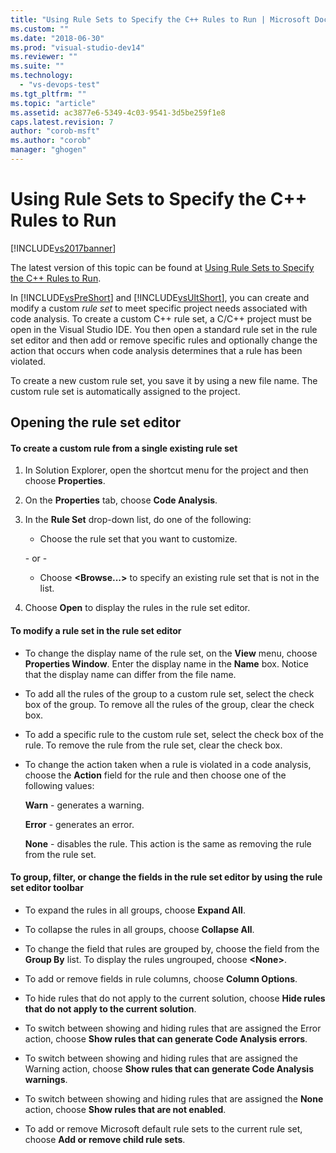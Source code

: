 ```yaml
---
title: "Using Rule Sets to Specify the C++ Rules to Run | Microsoft Docs"
ms.custom: ""
ms.date: "2018-06-30"
ms.prod: "visual-studio-dev14"
ms.reviewer: ""
ms.suite: ""
ms.technology: 
  - "vs-devops-test"
ms.tgt_pltfrm: ""
ms.topic: "article"
ms.assetid: ac3877e6-5349-4c03-9541-3d5be259f1e8
caps.latest.revision: 7
author: "corob-msft"
ms.author: "corob"
manager: "ghogen"
---
```

# Using Rule Sets to Specify the C++ Rules to Run
[!INCLUDE[vs2017banner](../includes/vs2017banner.md)]

The latest version of this topic can be found at [Using Rule Sets to Specify the C++ Rules to Run](https://docs.microsoft.com/visualstudio/code-quality/using-rule-sets-to-specify-the-cpp-rules-to-run).  
  
In [!INCLUDE[vsPreShort](../includes/vspreshort-md.md)] and [!INCLUDE[vsUltShort](../includes/vsultshort-md.md)], you can create and modify a custom *rule set* to meet specific project needs associated with code analysis. To create a custom C++ rule set, a C/C++ project must be open in the Visual Studio IDE. You then open a standard rule set in the rule set editor and then add or remove specific rules and optionally change the action that occurs when code analysis determines that a rule has been violated.  
  
 To create a new custom rule set, you save it by using a new file name. The custom rule set is automatically assigned to the project.  
  
## Opening the rule set editor  
  
#### To create a custom rule from a single existing rule set  
  
1.  In Solution Explorer, open the shortcut menu for the project and then choose **Properties**.  
  
2.  On the **Properties** tab, choose **Code Analysis**.  
  
3.  In the **Rule Set** drop-down list, do one of the following:  
  
    -   Choose the rule set that you want to customize.  
  
     \- or -  
  
    -   Choose **\<Browse...>** to specify an existing rule set that is not in the list.  
  
4.  Choose **Open** to display the rules in the rule set editor.  
  
#### To modify a rule set in the rule set editor  
  
-   To change the display name of the rule set, on the **View** menu, choose **Properties Window**. Enter the display name in the **Name** box. Notice that the display name can differ from the file name.  
  
-   To add all the rules of the group to a custom rule set, select the check box of the group. To remove all the rules of the group, clear the check box.  
  
-   To add a specific rule to the custom rule set, select the check box of the rule. To remove the rule from the rule set, clear the check box.  
  
-   To change the action taken when a rule is violated in a code analysis, choose the **Action** field for the rule and then choose one of the following values:  
  
     **Warn** - generates a warning.  
  
     **Error** - generates an error.  
  
     **None** - disables the rule. This action is the same as removing the rule from the rule set.  
  
#### To group, filter, or change the fields in the rule set editor by using the rule set editor toolbar  
  
-   To expand the rules in all groups, choose **Expand All**.  
  
-   To collapse the rules in all groups, choose **Collapse All**.  
  
-   To change the field that rules are grouped by, choose the field from the **Group By** list. To display the rules ungrouped, choose **\<None>**.  
  
-   To add or remove fields in rule columns, choose **Column Options**.  
  
-   To hide rules that do not apply to the current solution, choose **Hide rules that do not apply to the current solution**.  
  
-   To switch between showing and hiding rules that are assigned the Error action, choose **Show rules that can generate Code Analysis errors**.  
  
-   To switch between showing and hiding rules that are assigned the Warning action, choose **Show rules that can generate Code Analysis warnings**.  
  
-   To switch between showing and hiding rules that are assigned the **None** action, choose **Show rules that are not enabled**.  
  
-   To add or remove Microsoft default rule sets to the current rule set, choose **Add or remove child rule sets**.



